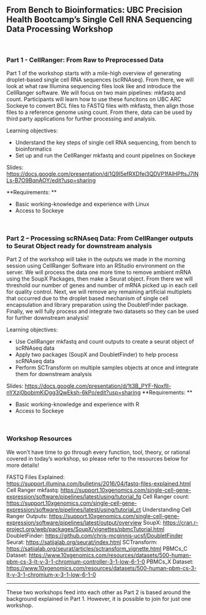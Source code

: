 ## From Bench to Bioinformatics: UBC Precision Health Bootcamp’s Single Cell RNA Sequencing Data Processing Workshop 

<br>

### Part 1 - CellRanger: From Raw to Preprocessed Data

Part 1 of the workshop starts with a mile-high overview of generating droplet-based single cell RNA sequences (scRNAseq). From there, we will look at what raw Illumina sequencing files look like and introduce the CellRanger software. We will focus on two main pipelines: mkfastq and count. Participants will learn how to use these funcitons on UBC ARC Sockeye to convert BCL files to FASTQ files with mkfastq, then align those files to a reference genome using count. From there, data can be used by third party applications for further processing and analysis. 

Learning objectives: 
* Understand the key steps of single cell RNA sequencing, from bench to bioinformatics
* Set up and run the CellRanger mkfastq and count pipelines on Sockeye

Slides: https://docs.google.com/presentation/d/1Q9I5efRXDfej3QDVP1fAlHPftsJ7INLs-B7O9BqnAOY/edit?usp=sharing

**Requirements: ** 
* Basic working-knowledge and experience with Linux
* Access to Sockeye

<br>

### Part 2 – Processing scRNAseq Data: From CellRanger outputs to Seurat Object ready for downstream analysis 
 
Part 2 of the workshop will take in the outputs we made in the morning session using CellRanger Software into an RStudio environment on the server. We will process the data one more time to remove ambient mRNA using the SoupX Packages, then make a Seurat object. From there we will threshold our number of genes and number of mRNA picked up in each cell for quality control. Next,  we will remove any remaining artificial multiplets that occurred due to the droplet based mechanism of single cell encapsulation and library preparation using the DoubletFinder package. Finally, we will fully process and integrate two datasets so they can be used for further downstream analysis! 


Learning objectives: 
* Use CellRanger mkfastq and count outputs to create a seurat object of scRNAseq data
* Apply two packages (SoupX and DoubletFinder) to help process scRNAseq data
* Perform SCTransform on multiple samples objects at once and integrate them for downstream analysis

Slides: https://docs.google.com/presentation/d/1t3B_PYF-Noxfll-nYXzj0bobimKiDgg3QwEksh-6kPo/edit?usp=sharing
**Requirements: ** 
* Basic working-knowledge and experience with R
* Access to Sockeye

<br>  

### Workshop Resources  

We won’t have time to go through every function, tool, theory, or rational covered in today’s workshop, so please refer to the resources below for more details!

FASTQ Files Explained: 
https://support.illumina.com/bulletins/2016/04/fastq-files-explained.html  
Cell Ranger mkfastq:
https://support.10xgenomics.com/single-cell-gene-expression/software/pipelines/latest/using/tutorial_fq 
Cell Ranger count: 
https://support.10xgenomics.com/single-cell-gene-expression/software/pipelines/latest/using/tutorial_ct 
Understanding Cell Ranger Outputs: https://support.10xgenomics.com/single-cell-gene-expression/software/pipelines/latest/output/overview 
SoupX: https://cran.r-project.org/web/packages/SoupX/vignettes/pbmcTutorial.html 
DoubletFinder: https://github.com/chris-mcginnis-ucsf/DoubletFinder 
Seurat: https://satijalab.org/seurat/index.html 
SCTransform: https://satijalab.org/seurat/articles/sctransform_vignette.html 
PBMCs_C Dataset: https://www.10xgenomics.com/resources/datasets/500-human-pbm-cs-3-lt-v-3-1-chromium-controller-3-1-low-6-1-0
PBMCs_X Dataset: https://www.10xgenomics.com/resources/datasets/500-human-pbm-cs-3-lt-v-3-1-chromium-x-3-1-low-6-1-0


***  

These two workshops feed into each other as Part 2 is based around the background explained in Part 1. However, it is possible to join for just one workshop. 

